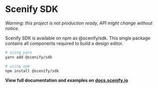 # Scenify SDK

_Warning: this project is not production ready, API might change without notice._

Scenify SDK is available on npm as @scenify/sdk. This single package contains all components required to build a design editor.

```sh
# using yarn
yarn add @scenify/sdk

# using npm
npm install @scenify/sdk
```

**View full documentation and examples on [docs.scenify.io](https//docs.scenify.io)**
